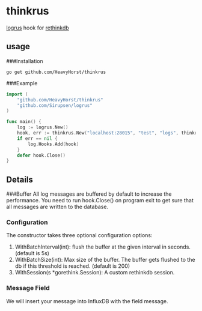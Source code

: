 thinkrus
===
[logrus](https://github.com/Sirupsen/logrus) hook for [rethinkdb](https://rethinkdb.com/)

usage
---
###Installation
```
go get github.com/HeavyHorst/thinkrus
```

###Example
```go
import (
	"github.com/HeavyHorst/thinkrus"
	"github.com/Sirupsen/logrus"
)

func main() {
	log := logrus.New()
	hook, err := thinkrus.New("localhost:28015", "test", "logs", thinkrus.WithBatchInterval(5), thinkrus.WithBatchSize(500))
	if err == nil {
		log.Hooks.Add(hook)
	}
	defer hook.Close()
}
```

Details
---
###Buffer
All log messages are buffered by default to increase the performance. You need to run hook.Close() on program exit to get sure that all messages are written to the database.

### Configuration
The constructor takes three optional configuration options:

 1. WithBatchInterval(int):  flush the buffer at the given interval in seconds. (default is 5s)
 2. WithBatchSize(int): Max size of the buffer. The buffer gets flushed to the db if this threshold is reached. (default is 200)
 3. WithSession(s *gorethink.Session): A custom rethinkdb session.

### Message Field
We will insert your message into InfluxDB with the field message.

